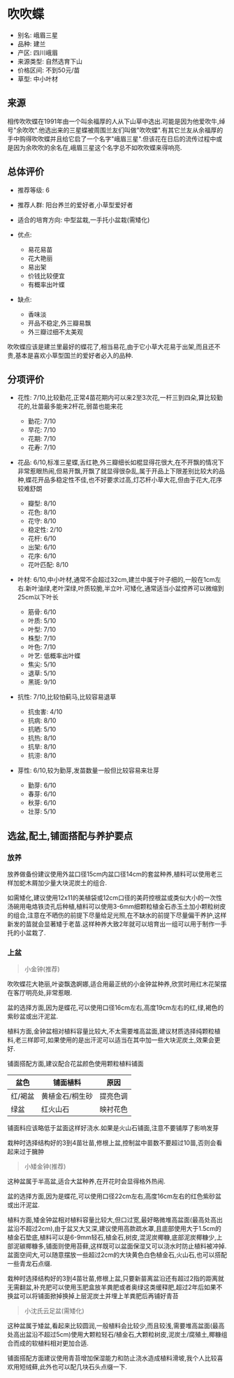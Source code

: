 # 吹吹蝶

+ 别名: 峨眉三星
+ 品种: 建兰
+ 产区: 四川峨眉
+ 来源类型: 自然选育下山
+ 价格区间: 不到50元/苗
+ 草型: 中小叶材

<!-- ![吹吹蝶]() -->

## 来源

相传吹吹蝶在1991年由一个叫余福厚的人从下山草中选出.可能是因为他爱吹牛,绰号"余吹吹".他选出来的三星蝶被周围兰友们叫做"吹吹蝶".有其它兰友从余福厚的手中购得吹吹蝶并且给它启了一个名字"峨眉三星".但该花在日后的流传过程中或是因为余吹吹的余名在,峨眉三星这个名字总不如吹吹蝶来得响亮.

## 总体评价

+ 推荐等级: 6
+ 推荐人群: 阳台养兰的爱好者,小草型爱好者
+ 适合的培育方向: 中型盆栽,一手托小盆栽(需矮化)

+ 优点:
    + 易花易苗
    + 花大艳丽
    + 易出架
    + 价钱比较便宜
    + 有概率出叶蝶
+ 缺点:
    + 香味淡
    + 开品不稳定,外三瓣易飘
    + 外三瓣过细不太美观

吹吹蝶应该是建兰里最好的蝶花了,相当易花,由于它小草大花易于出架,而且还不贵,基本是喜欢小草型国兰的爱好者必入的品种.


## 分项评价

+ 花性: 7/10,比较勤花,正常4苗花期内可以来2至3次花,一杆三到四朵,算比较勤花的,壮苗最多能来2杆花,弱苗也能来花
    + 勤花: 7/10
    + 早花: 7/10
    + 花期: 7/10
    + 花寿: 7/10
+ 花品: 6/10,标准三星蝶,舌红艳,外三瓣细长如棍显得花很大,在不开飘的情况下非常惹眼热闹,但易开飘,开飘了就显得很杂乱,属于开品上下限差别比较大的品种,蝶花开品多稳定性不佳,也不好要求过高,灯芯杆小草大花,但由于花大,花序较难舒朗
    + 瓣型: 8/10
    + 花色: 8/10
    + 花守: 8/10
    + 稳定性: 2/10
    + 花杆: 6/10
    + 出架: 6/10
    + 花序: 6/10
    + 花叶匹配: 8/10
+ 叶材: 6/10,中小叶材,通常不会超过32cm,建兰中属于叶子细的,一般在1cm左右.新叶油绿,老叶深绿,叶质较脆,半立叶.可矮化,通常适当小盆控养可以微缩到25cm以下叶长
    + 筋骨: 6/10
    + 叶质: 5/10
    + 叶型: 7/10
    + 株型: 7/10
    + 叶色: 7/10
    + 叶艺: 低概率出叶蝶
    + 焦尖: 5/10
    + 退草: 5/10
    + 黑斑: 9/10

+ 抗性: 7/10,比较怕蓟马,比较容易退草
    + 抗虫害: 4/10
    + 抗病: 8/10
    + 抗晒: 5/10
    + 抗热: 8/10
    + 抗旱: 8/10
    + 抗涝: 8/10

+ 芽性: 6/10,较为勤芽,发苗数量一般但比较容易来壮芽
    + 勤芽: 6/10
    + 春芽: 6/10
    + 秋芽: 6/10
    + 壮芽: 5/10


## 选盆,配土,铺面搭配与养护要点

### 放养

放养做备份建议使用外盆口径15cm内盆口径14cm的套盆种养,植料可以使用老三样加蛇木屑加少量大块泥炭土的组合.

如需矮化,建议使用12x11的美植袋或12cm口径的美莳控根盆或类似大小的一次性汤碗用电烙铁烫孔后种植,植料可以使用3-6mm细颗粒植金石赤玉土加小颗粒树皮的组合,注意在不晒伤的前提下尽量给足光照,在不缺水的前提下尽量偏干养护,这样新发的苗就会显著矮于老苗.这样种养大致2年就可以培育出一组可以用于制作一手托的小盆栽了.

### 上盆

> 小金钟(推荐)

吹吹蝶花大艳丽,叶姿飘逸婀娜,适合用最正统的小金钟盆种养,欣赏时用红木花架摆在客厅明亮处,非常惹眼.

盆的选择方面,因为是蝶花,可以使用口径16cm左右,高度19cm左右的红,绿,褐色的紫砂盆或出汗泥盆.

植料方面,金钟盆相对植料容量比较大,不太需要堆高盆面,建议材质选择纯颗粒植料,老三样即可,如果使用的是出汗泥可以适当在其中加一些大块泥炭土,效果会更好.

铺面搭配方面,建议配合花盆颜色使用颗粒植料铺面

| 盆色    | 铺面植料        | 原因     |
| ------- | --------------- | -------- |
| 红/褐盆 | 黄植金石/桐生砂 | 提亮色调 |
| 绿盆    | 红火山石        | 映衬花色 |

铺面料应该略低于盆面这样好浇水.如果是火山石铺面,注意不要铺厚了影响发芽

栽种时选择结构好的3到4苗壮苗,修根上盆,控制盆中苗数不要超过10苗,否则会看起来过于臃肿

> 小矮金钟(推荐)

这种盆属于半高盆,适合大盆种养,在开花时会显得格外热闹.

盆的选择方面,因为是蝶花,可以使用口径22cm左右,高度16cm左右的红色紫砂盆或出汗泥盆.

植料方面,矮金钟盆相对植料容量比较大,但口过宽,最好略微堆高盆面(最高处高出盆沿不超过2cm),由于盆又大又深,建议使用高款疏水罩,且底部使用大于1.5cm的植金石垫底,植料可以是6-9mm轻石,植金石,树皮,混泥炭椰糠,底部泥炭椰糠少,上部泥碳椰糠多,铺面则使用苔藓,这样既可以盆面保湿又可以浇水时防止植料被冲掉. 盆面空间大,可以随意摆放一些超过2cm的大块黄色白色植金石,火山石,也可以搭配一些青龙石点缀.

栽种时选择结构好的3到4苗壮苗,修根上盆,只要新苗离盆沿还有超过2指的距离就无需翻盆,补充肥可以使用玉肥盒放羊粪肥或者奥绿这类缓释肥,超过2年后如果不换盆可以将铺面掀掉换掉上层泥炭土并埋上羊粪肥后再铺好青苔

> 小沈氏云足盆(需矮化)

这种盆属于矮盆,看起来比较圆润,一般植料会比较少,而且较浅,需要堆高盆面(最高处高出盆沿不超过5cm)使用大颗粒轻石/植金石,大颗粒树皮,泥炭土/腐殖土,椰糠组合而成的软植料相对更加合适.

铺面搭配方面建议使用青苔增加保湿能力和防止浇水造成植料滑坡,我个人比较喜欢用短绒藓,此外也可以配几块石头点缀一下.